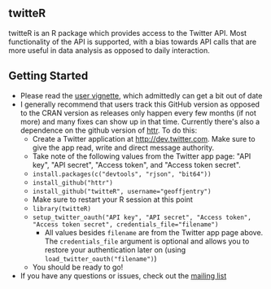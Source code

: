 ## twitteR
twitteR is an R package which provides access to the Twitter API. Most functionality of the API is supported, with a bias towards API calls that are more useful in data analysis as opposed to daily interaction. 

## Getting Started

- Please read the [user vignette](http://geoffjentry.hexdump.org/twitteR.pdf), which admittedly can get a bit out of date
- I generally recommend that users track this GitHub version as opposed to the CRAN version as releases only happen every few months (if not more) and many fixes can show up in that time. Currently there's also a dependence on the github version of [httr](https://github.com/hadley/httr). To do this:
  - Create a Twitter application at http://dev.twitter.com. Make sure to give the app read, write and direct message authority.
  - Take note of the following values from the Twitter app page: "API key", "API secret", "Access token", and "Access token secret". 
  - `install.packages(c("devtools", "rjson", "bit64"))`
  - `install_github("httr")`
  - `install_github("twitteR", username="geoffjentry")`
  - Make sure to restart your R session at this point
  - `library(twitteR)`
  - `setup_twitter_oauth("API key", "API secret", "Access token", "Access token secret", credentials_file="filename")`
    - All values besides `filename` are from the Twitter app page above. The `credentials_file` argument is optional and allows you to restore your authentication later on (using `load_twitter_oauth("filename")`)
  - You should be ready to go!
- If you have any questions or issues, check out the [mailing list](http://lists.hexdump.org/listinfo.cgi/twitter-users-hexdump.org)
